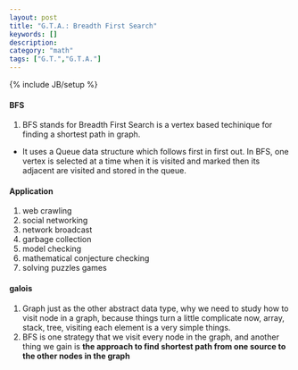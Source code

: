 ```yaml
---
layout: post
title: "G.T.A.: Breadth First Search"
keywords: []
description: 
category: "math"
tags: ["G.T.","G.T.A."]
---
```

{% include JB/setup %}

#### BFS
1. BFS stands for Breadth First Search is a vertex based techinique for finding
   a shortest path in graph. 
- It uses a Queue data structure which follows first in first out. In BFS, one
  vertex is selected at a time when it is visited and marked then its adjacent
  are visited and stored in the queue. 



####



#### Application
1. web crawling
2. social networking
3. network broadcast
4. garbage collection
5. model checking
6. mathematical conjecture checking
7. solving puzzles games

#### galois
1. Graph just as the other abstract data type, why we need to study how to visit node
   in a graph, because things turn a little complicate now, array, stack, tree,
   visiting each element is a very simple things. 
2. BFS is one strategy that we visit every node in the graph, and another thing
   we gain is **the approach to find shortest path from one source to the other
   nodes in the graph**


